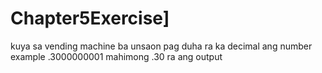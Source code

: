 # Chapter5Exercise]
kuya sa vending machine ba unsaon pag duha ra ka decimal ang number example .3000000001 mahimong .30 ra ang output
